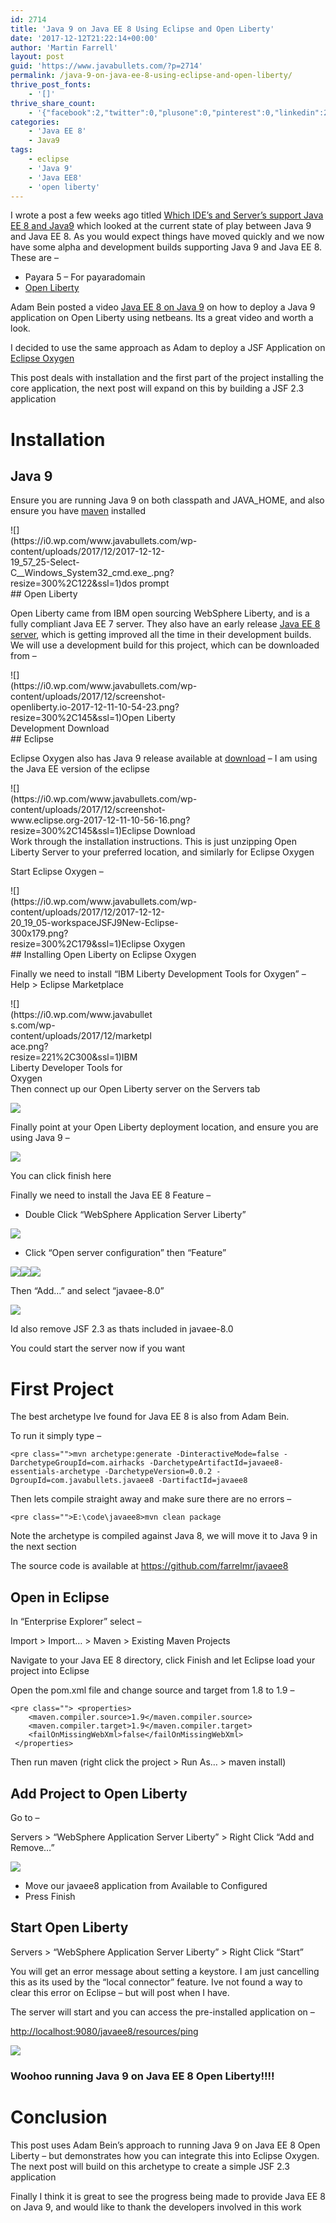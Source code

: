 ```yaml
---
id: 2714
title: 'Java 9 on Java EE 8 Using Eclipse and Open Liberty'
date: '2017-12-12T21:22:14+00:00'
author: 'Martin Farrell'
layout: post
guid: 'https://www.javabullets.com/?p=2714'
permalink: /java-9-on-java-ee-8-using-eclipse-and-open-liberty/
thrive_post_fonts:
    - '[]'
thrive_share_count:
    - '{"facebook":2,"twitter":0,"plusone":0,"pinterest":0,"linkedin":2,"total":4,"last_fetch":1513189455,"url":"https://www.javabullets.com/java-9-on-java-ee-8-using-eclipse-and-open-liberty/"}'
categories:
    - 'Java EE 8'
    - Java9
tags:
    - eclipse
    - 'Java 9'
    - 'Java EE8'
    - 'open liberty'
---
```


I wrote a post a few weeks ago titled [Which IDE’s and Server’s support Java EE 8 and Java9](https://www.javabullets.com/ides-servers-support-jee8-java9/) which looked at the current state of play between Java 9 and Java EE 8. As you would expect things have moved quickly and we now have some alpha and development builds supporting Java 9 and Java EE 8. These are –

- Payara 5 – For payaradomain
- [Open Liberty](https://openliberty.io)

Adam Bein posted a video [Java EE 8 on Java 9](http://adambien.blog/roller/abien/entry/java_ee_8_on_java) on how to deploy a Java 9 application on Open Liberty using netbeans. Its a great video and worth a look.

I decided to use the same approach as Adam to deploy a JSF Application on [Eclipse Oxygen](https://www.eclipse.org/downloads/packages/release/Oxygen/1A)

This post deals with installation and the first part of the project installing the core application, the next post will expand on this by building a JSF 2.3 application

# Installation

## Java 9

Ensure you are running Java 9 on both classpath and JAVA\_HOME, and also ensure you have [maven](https://maven.apache.org/) installed

<div class="wp-caption aligncenter" id="attachment_2730" style="width: 310px">![](https://i0.wp.com/www.javabullets.com/wp-content/uploads/2017/12/2017-12-12-19_57_25-Select-C__Windows_System32_cmd.exe_.png?resize=300%2C122&ssl=1)dos prompt

</div>## Open Liberty

Open Liberty came from IBM open sourcing WebSphere Liberty, and is a fully compliant Java EE 7 server. They also have an early release [Java EE 8 server](https://developer.ibm.com/wasdev/blog/2017/11/24/java-ee-8-implementation-november-liberty-beta/), which is getting improved all the time in their development builds. We will use a development build for this project, which can be downloaded from –

<div class="wp-caption aligncenter" id="attachment_2718" style="width: 310px">![](https://i0.wp.com/www.javabullets.com/wp-content/uploads/2017/12/screenshot-openliberty.io-2017-12-11-10-54-23.png?resize=300%2C145&ssl=1)Open Liberty Development Download

</div>## Eclipse

Eclipse Oxygen also has Java 9 release available at [download](https://marketplace.eclipse.org/content/java-9-support-beta-oxygen) – I am using the Java EE version of the eclipse

<div class="wp-caption aligncenter" id="attachment_2717" style="width: 310px">![](https://i0.wp.com/www.javabullets.com/wp-content/uploads/2017/12/screenshot-www.eclipse.org-2017-12-11-10-56-16.png?resize=300%2C145&ssl=1)Eclipse Download

</div>Work through the installation instructions. This is just unzipping Open Liberty Server to your preferred location, and similarly for Eclipse Oxygen

Start Eclipse Oxygen –

<div class="wp-caption aligncenter" id="attachment_2732" style="width: 310px">![](https://i0.wp.com/www.javabullets.com/wp-content/uploads/2017/12/2017-12-12-20_19_05-workspaceJSFJ9New-Eclipse-300x179.png?resize=300%2C179&ssl=1)Eclipse Oxygen

</div>## Installing Open Liberty on Eclipse Oxygen

Finally we need to install “IBM Liberty Development Tools for Oxygen” – Help &gt; Eclipse Marketplace

<div class="wp-caption aligncenter" id="attachment_2716" style="width: 231px">![](https://i0.wp.com/www.javabullets.com/wp-content/uploads/2017/12/marketplace.png?resize=221%2C300&ssl=1)IBM Liberty Developer Tools for Oxygen

</div>Then connect up our Open Liberty server on the Servers tab

![](https://i0.wp.com/www.javabullets.com/wp-content/uploads/2017/12/2017-12-12-20_26_24-New-Server.png?resize=263%2C300&ssl=1)

Finally point at your Open Liberty deployment location, and ensure you are using Java 9 –

![](https://i0.wp.com/www.javabullets.com/wp-content/uploads/2017/12/2017-12-12-20_28_16-New-Server-Runtime.png?resize=263%2C300&ssl=1)

You can click finish here

Finally we need to install the Java EE 8 Feature –

- Double Click “WebSphere Application Server Liberty”

![](https://i0.wp.com/www.javabullets.com/wp-content/uploads/2017/12/2017-12-12-20_32_51-workspaceJSFJ9New-WebSphere-Application-Server-Liberty-at-localhost-Eclipse-300x179.png?resize=300%2C179&ssl=1)

- Click “Open server configuration” then “Feature”

![](https://i0.wp.com/www.javabullets.com/wp-content/uploads/2017/12/2017-12-12-20_33_12-workspaceJSFJ9New-WebSphere-Application-Server-Liberty_servers_defaultServer_s.png?resize=1%2C1&ssl=1)![](https://i0.wp.com/www.javabullets.com/wp-content/uploads/2017/12/2017-12-12-20_33_12-workspaceJSFJ9New-WebSphere-Application-Server-Liberty_servers_defaultServer_s.png?resize=1%2C1&ssl=1)![](https://i0.wp.com/www.javabullets.com/wp-content/uploads/2017/12/2017-12-12-20_33_12-workspaceJSFJ9New-WebSphere-Application-Server-Liberty_servers_defaultServer_s.png?ssl=1)

Then “Add…” and select “javaee-8.0”

![](https://i0.wp.com/www.javabullets.com/wp-content/uploads/2017/12/2017-12-12-20_33_24-Add-Features.png?resize=243%2C300&ssl=1)

Id also remove JSF 2.3 as thats included in javaee-8.0

You could start the server now if you want

# First Project

The best archetype Ive found for Java EE 8 is also from Adam Bein.

To run it simply type –

```
<pre class="">mvn archetype:generate -DinteractiveMode=false -DarchetypeGroupId=com.airhacks -DarchetypeArtifactId=javaee8-essentials-archetype -DarchetypeVersion=0.0.2 -DgroupId=com.javabullets.javaee8 -DartifactId=javaee8
```

Then lets compile straight away and make sure there are no errors –

```
<pre class="">E:\code\javaee8>mvn clean package
```

Note the archetype is compiled against Java 8, we will move it to Java 9 in the next section

The source code is available at <https://github.com/farrelmr/javaee8>

## Open in Eclipse

In “Enterprise Explorer” select –

Import &gt; Import… &gt; Maven &gt; Existing Maven Projects

Navigate to your Java EE 8 directory, click Finish and let Eclipse load your project into Eclipse

Open the pom.xml file and change source and target from 1.8 to 1.9 –

```
<pre class=""> <properties>
    <maven.compiler.source>1.9</maven.compiler.source>
    <maven.compiler.target>1.9</maven.compiler.target>
    <failOnMissingWebXml>false</failOnMissingWebXml>
 </properties>
```

Then run maven (right click the project &gt; Run As… &gt; maven install)

## Add Project to Open Liberty

Go to –

Servers &gt; “WebSphere Application Server Liberty” &gt; Right Click “Add and Remove…”

![](https://i0.wp.com/www.javabullets.com/wp-content/uploads/2017/12/2017-12-12-21_00_53-Add-and-Remove....png?resize=285%2C300&ssl=1)

- Move our javaee8 application from Available to Configured
- Press Finish

## Start Open Liberty

Servers &gt; “WebSphere Application Server Liberty” &gt; Right Click “Start”

You will get an error message about setting a keystore. I am just cancelling this as its used by the “local connector” feature. Ive not found a way to clear this error on Eclipse – but will post when I have.

The server will start and you can access the pre-installed application on –

<http://localhost:9080/javaee8/resources/ping>

![](https://i0.wp.com/www.javabullets.com/wp-content/uploads/2017/12/2017-12-12-21_12_24-Mozilla-Firefox.png?resize=300%2C179&ssl=1)

### Woohoo running Java 9 on Java EE 8 Open Liberty!!!!

# Conclusion

This post uses Adam Bein’s approach to running Java 9 on Java EE 8 Open Liberty – but demonstrates how you can integrate this into Eclipse Oxygen. The next post will build on this archetype to create a simple JSF 2.3 application

Finally I think it is great to see the progress being made to provide Java EE 8 on Java 9, and would like to thank the developers involved in this work